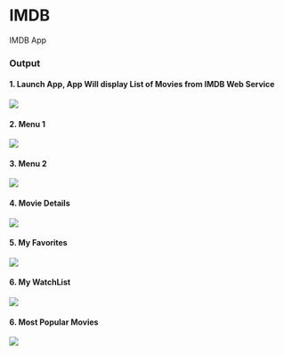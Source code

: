# IMDB
IMDB App

<h3> Output </h3>

<h4> 1. Launch App, App Will display List of Movies from IMDB Web Service </h4>

![](https://github.com/niketgoelgollapudi/IMDB/blob/master/IMDB_App_Launch_Screen.png)

<h4> 2. Menu 1 </h4>

![](https://github.com/niketgoelgollapudi/IMDB/blob/master/IMDB_App_Menu1.png)

<h4> 3. Menu 2 </h4>

![](https://github.com/niketgoelgollapudi/IMDB/blob/master/IMDB_App_Menu2.png)

<h4> 4. Movie Details </h4>

![](https://github.com/niketgoelgollapudi/IMDB/blob/master/IMDB_App_Movie_Details.png)

<h4> 5. My Favorites </h4>

![](https://github.com/niketgoelgollapudi/IMDB/blob/master/IMDB_App_MyFavorites.png)

<h4> 6. My WatchList </h4>

![](https://github.com/niketgoelgollapudi/IMDB/blob/master/IMDB_App_MyWatchList.png)

<h4> 6. Most Popular Movies </h4>

![](https://github.com/niketgoelgollapudi/IMDB/blob/master/IMDB_App_MyWatchList.png)
